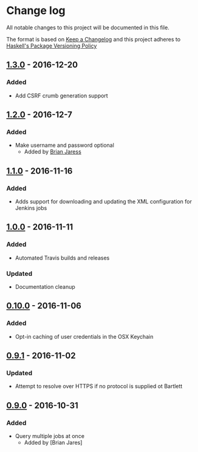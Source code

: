# Change log

All notable changes to this project will be documented in this file.

The format is based on [Keep a Changelog][chg] and this project adheres to
[Haskell's Package Versioning Policy][pvp]

## [1.3.0] - 2016-12-20

### Added

  - Add CSRF crumb generation support

## [1.2.0] - 2016-12-7

### Added

  - Make username and password optional
      - Added by [Brian Jaress]

## [1.1.0] - 2016-11-16

### Added

  - Adds support for downloading and updating the XML configuration for Jenkins jobs

## [1.0.0] - 2016-11-11

### Added

  - Automated Travis builds and releases

### Updated

  - Documentation cleanup

## [0.10.0] - 2016-11-06

### Added

  - Opt-in caching of user credentials in the OSX Keychain

## [0.9.1] - 2016-11-02

### Updated

  - Attempt to resolve over HTTPS if no protocol is supplied ot Bartlett

## [0.9.0] - 2016-10-31

### Added

  - Query multiple jobs at once
    - Added by [Brian Jares]

[chg]: http://keepachangelog.com
[pvp]: http://pvp.haskell.org
[0.9.0]: https://github.com/Nike-Inc/bartlett/tree/v0.9.0
[0.9.1]: https://github.com/Nike-Inc/bartlett/tree/v0.9.1
[0.10.0]: https://github.com/Nike-Inc/bartlett/tree/v0.10.0
[1.0.0]: https://github.com/Nike-Inc/bartlett/tree/v1.0.0
[1.1.0]: https://github.com/Nike-Inc/bartlett/tree/v1.1.0
[1.2.0]: https://github.com/Nike-Inc/bartlett/tree/v1.2.0
[1.3.0]: https://github.com/Nike-Inc/bartlett/tree/v1.3.0
[Fernando Freire]: https://github.com/dogonthehorizon
[Brian Jaress]: https://github.com/bjaress
